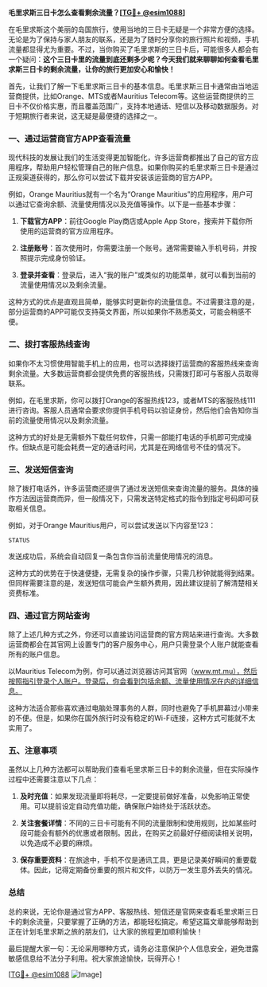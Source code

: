 **毛里求斯三日卡怎么查看剩余流量？[[TG💪+ @esim1088](https://t.me/s/esim1088)]**

在毛里求斯这个美丽的岛国旅行，使用当地的三日卡无疑是一个非常方便的选择。无论是为了保持与家人朋友的联系，还是为了随时分享你的旅行照片和视频，手机流量都显得尤为重要。不过，当你购买了毛里求斯的三日卡后，可能很多人都会有一个疑问：**这个三日卡里的流量到底还剩多少呢？今天我们就来聊聊如何查看毛里求斯三日卡的剩余流量，让你的旅行更加安心和愉快！**

首先，让我们了解一下毛里求斯三日卡的基本信息。毛里求斯三日卡通常由当地运营商提供，比如Orange、MTS或者Mauritius Telecom等。这些运营商提供的三日卡不仅价格实惠，而且覆盖范围广，支持本地通话、短信以及移动数据服务。对于短期旅行者来说，这无疑是最便捷的选择之一。

### **一、通过运营商官方APP查看流量**

现代科技的发展让我们的生活变得更加智能化，许多运营商都推出了自己的官方应用程序，帮助用户轻松管理自己的账户信息。如果你购买的毛里求斯三日卡是通过正规渠道获得的，那么你可以尝试下载并安装该运营商的官方APP。

例如，Orange Mauritius就有一个名为“Orange Mauritius”的应用程序，用户可以通过它查询余额、流量使用情况以及充值等操作。以下是一些基本步骤：

1. **下载官方APP**：前往Google Play商店或Apple App Store，搜索并下载你所使用的运营商的官方应用程序。
   
2. **注册账号**：首次使用时，你需要注册一个账号。通常需要输入手机号码，并按照提示完成身份验证。

3. **登录并查看**：登录后，进入“我的账户”或类似的功能菜单，就可以看到当前的流量使用情况以及剩余流量。

这种方式的优点是直观且简单，能够实时更新你的流量信息。不过需要注意的是，部分运营商的APP可能仅支持英文界面，所以如果你不熟悉英文，可能会稍感不便。

### **二、拨打客服热线查询**

如果你不太习惯使用智能手机上的应用，也可以选择拨打运营商的客服热线来查询剩余流量。大多数运营商都会提供免费的客服热线，只需拨打即可与客服人员取得联系。

例如，在毛里求斯，你可以拨打Orange的客服热线123，或者MTS的客服热线111进行咨询。客服人员通常会要求你提供手机号码以验证身份，然后他们会告知你当前的流量使用情况以及剩余流量。

这种方式的好处是无需额外下载任何软件，只需一部能打电话的手机即可完成操作。但缺点是可能会耗费一定的通话时间，尤其是在网络信号不佳的情况下。

### **三、发送短信查询**

除了拨打电话外，许多运营商还提供了通过发送短信来查询流量的服务。具体的操作方法因运营商而异，但一般情况下，只需发送特定格式的指令到指定号码即可获取相关信息。

例如，对于Orange Mauritius用户，可以尝试发送以下内容至123：
```
STATUS
```
发送成功后，系统会自动回复一条包含你当前流量使用情况的消息。

这种方式的优势在于快速便捷，无需复杂的操作步骤，只需几秒钟就能得到结果。但同样需要注意的是，发送短信可能会产生额外费用，因此建议提前了解清楚相关资费标准。

### **四、通过官方网站查询**

除了上述几种方式之外，你还可以直接访问运营商的官方网站来进行查询。大多数运营商都会在其官网上设置专门的客户服务中心，用户只需登录个人账户就能查看所有的账户信息。

以Mauritius Telecom为例，你可以通过浏览器访问其官网（www.mt.mu），然后按照指引登录个人账户。登录后，你会看到包括余额、流量使用情况在内的详细信息。

这种方法适合那些喜欢通过电脑处理事务的人群，同时也避免了手机屏幕过小带来的不便。但是，如果你在国外旅行时没有稳定的Wi-Fi连接，这种方式可能就不太实用了。

### **五、注意事项**

虽然以上几种方法都可以帮助我们查看毛里求斯三日卡的剩余流量，但在实际操作过程中还需要注意以下几点：

1. **及时充值**：如果发现流量即将耗尽，一定要提前做好准备，以免影响正常使用。可以提前设定自动充值功能，确保账户始终处于活跃状态。

2. **关注套餐详情**：不同的三日卡可能有不同的流量限制和使用规则，比如某些时段可能会有额外的优惠或者限制。因此，在购买之前最好仔细阅读相关说明，以免造成不必要的麻烦。

3. **保存重要资料**：在旅途中，手机不仅是通讯工具，更是记录美好瞬间的重要载体。因此，记得定期备份重要的照片和文件，以防万一发生意外丢失的情况。

### **总结**

总的来说，无论你是通过官方APP、客服热线、短信还是官网来查看毛里求斯三日卡的剩余流量，只要掌握了正确的方法，都能轻松搞定。希望这篇文章能够帮助到正在计划毛里求斯之旅的朋友们，让大家的旅程更加顺利愉快！

最后提醒大家一句：无论采用哪种方式，请务必注意保护个人信息安全，避免泄露敏感信息给不法分子利用。祝大家旅途愉快，玩得开心！

[[TG💪+ @esim1088](https://t.me/s/esim1088) ![Image](https://i.postimg.cc/4NQfJmqS/Snipaste-2025-05-13-00-14-12.png)]